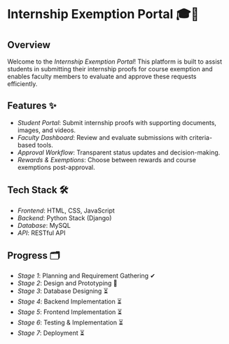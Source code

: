 
# Internship Exemption Portal 🎓💼

## Overview
Welcome to the *Internship Exemption Portal*! This platform is built to assist students in submitting their internship proofs for course exemption and enables faculty members to evaluate and approve these requests efficiently.

## Features ✨
- *Student Portal*: Submit internship proofs with supporting documents, images, and videos.
- *Faculty Dashboard*: Review and evaluate submissions with criteria-based tools.
- *Approval Workflow*: Transparent status updates and decision-making.
- *Rewards & Exemptions*: Choose between rewards and course exemptions post-approval.

## Tech Stack 🛠
- *Frontend*: HTML, CSS, JavaScript
- *Backend*: Python Stack (Django)
- *Database*: MySQL
- *API*: RESTful API

## Progress 🗂
- *Stage 1*: Planning and Requirement Gathering ✔
- *Stage 2*: Design and Prototyping 🔄
- *Stage 3*: Database Designing ⏳
- *Stage 4*: Backend Implementation ⏳
- *Stage 5*: Frontend Implementation ⏳
- *Stage 6*: Testing & Implementation ⏳
- *Stage 7*: Deployment ⏳

